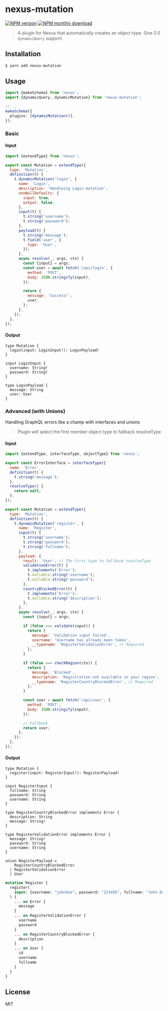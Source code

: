 # nexus-mutation

[![NPM version](https://img.shields.io/npm/v/nexus-mutation.svg)](https://www.npmjs.com/package/nexus-mutation)
[![NPM monthly download](https://img.shields.io/npm/dm/nexus-mutation.svg)](https://www.npmjs.com/package/nexus-mutation)

> A plugin for Nexus that automatically creates an object type.
> Sine 0.5 `dynamicQuery` support.

## Installation

```bash
$ yarn add nexus-mutation
```

## Usage

```ts
import {makeSchema} from 'nexus';
import {dynamicQuery, dynamicMutation} from 'nexus-mutation';

// ...
makeSchema({
  plugins: [dynamicMutation()],
});
```

### Basic

#### Input

```js
import {extendType} from 'nexus';

export const Mutation = extendType({
  type: 'Mutation',
  definition(t) {
    t.dynamicMutation('login', {
      name: 'Login',
      description: 'Handleing Login mutation',
      nonNullDefaults: {
        input: true,
        output: false,
      },
      input(t) {
        t.string('username');
        t.string('password');
      },
      payload(t) {
        t.string('message');
        t.field('user', {
          type: 'User',
        });
      },
      async resolve(_, args, ctx) {
        const {input} = args;
        const user = await fetch('/api/login', {
          method: 'POST',
          body: JSON.stringify(input),
        });

        return {
          message: 'Success!',
          user,
        };
      },
    });
  },
});
```

#### Output

```gql
type Mutation {
  login(input: LoginInput!): LoginPayload!
}

input LoginInput {
  username: String!
  password: String!
}

type LoginPayload {
  message: String
  user: User
}
```

### Advanced (with Unions)

Handling GraphQL errors like a champ with interfaces and unions

> Plugin will select the first member object type to fallback resolveType

#### Input

```js
import {extendType, interfaceType, objectType} from 'nexus';

export const ErrorInterface = interfaceType({
  name: 'Error',
  definition(t) {
    t.string('message');
  },
  resolveType() {
    return null;
  },
});

export const Mutation = extendType({
  type: 'Mutation',
  definition(t) {
    t.dynamicMutation('register', {
      name: 'Register',
      input(t) {
        t.string('username');
        t.string('password');
        t.string('fullname');
      },
      payload: {
        result: 'User', // The first type to fallback resolveType
        validationError(t) {
          t.implements('Error');
          t.nullable.string('username');
          t.nullable.string('password');
        },
        countryBlockedError(t) {
          t.implements('Error');
          t.nullable.string('description');
        },
      },
      async resolve(_, args, ctx) {
        const {input} = args;

        if (false === validate(input)) {
          return {
            message: 'Validation input failed',
            username: 'Username has already been taken',
            __typename: 'RegisterValidationError', // Required
          };
        }

        if (false === checkRegion(ctx)) {
          return {
            message: 'Blocked',
            description: 'Registration not available in your region',
            __typename: 'RegisterCountryBlockedError', // Required
          };
        }

        const user = await fetch('/api/user', {
          method: 'POST',
          body: JSON.stringify(input),
        });

        // Fallback
        return user;
      },
    });
  },
});
```

#### Output

```gql
type Mutation {
  register(input: RegisterInput!): RegisterPayload!
}

input RegisterInput {
  fullname: String
  password: String
  username: String
}

type RegisterCountryBlockedError implements Error {
  description: String
  message: String!
}

type RegisterValidationError implements Error {
  message: String!
  password: String
  username: String
}

union RegisterPayload =
    RegisterCountryBlockedError
  | RegisterValidationError
  | User
```

```graphql
mutation Register {
  register(
    input: {username: "johndoe", password: "123456", fullname: "John Doe"}
  ) {
    ... on Error {
      message
    }
    ... on RegisterValidationError {
      username
      password
    }
    ... on RegisterCountryBlockedError {
      description
    }
    ... on User {
      id
      username
      fullname
    }
  }
}
```

## License

MIT
